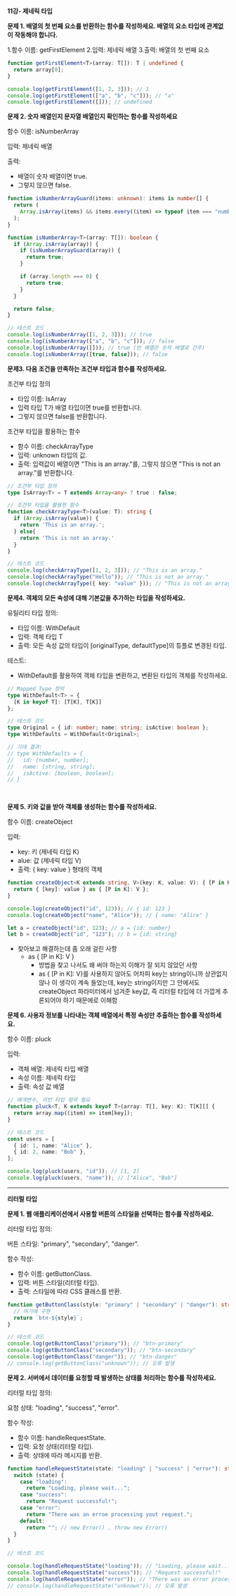 **11강- 제네릭 타입**



**문제 1. 배열의 첫 번째 요소를 반환하는 함수를 작성하세요. 배열의 요소 타입에 관계없이 작동해야 합니다.**

1.함수 이름: getFirstElement
2.입력: 제네릭 배열
3.출력: 배열의 첫 번째 요소



```typescript
function getFirstElement<T>(array: T[]): T | undefined {
  return array[0];
}

console.log(getFirstElement([1, 2, 3])); // 1
console.log(getFirstElement(["a", "b", "c"])); // "a"
console.log(getFirstElement([])); // undefined
```



**문제 2. 숫자 배열인지 문자열 배열인지 확인하는 함수를 작성하세요**

함수 이름: isNumberArray

입력: 제네릭 배열

출력:

- 배열이 숫자 배열이면 true.
- 그렇지 않으면 false.



```typescript
function isNumberArrayGuard(items: unknown): items is number[] {
  return (
    Array.isArray(items) && items.every((item) => typeof item === "number")
  );
}

function isNumberArray<T>(array: T[]): boolean {
  if (Array.isArray(array)) {
    if (isNumberArrayGuard(array)) {
      return true;
    }

    if (array.length === 0) {
      return true;
    }
  }

  return false;
}

// 테스트 코드
console.log(isNumberArray([1, 2, 3])); // true
console.log(isNumberArray(["a", "b", "c"])); // false
console.log(isNumberArray([])); // true (빈 배열은 숫자 배열로 간주)
console.log(isNumberArray([true, false])); // false

```



**문제3. 다음 조건을 만족하는 조건부 타입과 함수를 작성하세요.**

조건부 타입 정의

- 타입 이름: IsArray<T>
- 입력 타입 T가 배열 타입이면 true를 반환합니다.
- 그렇지 않으면 false를 반환합니다.

조건부 타입을 활용하는 함수

- 함수 이름: checkArrayType
- 입력: unknown 타입의 값.
- 출력: 입력값이 배열이면 "This is an array."를, 그렇지 않으면 "This is not an array."를 반환합니다.



```typescript
// 조건부 타입 정의
type IsArray<T> = T extends Array<any> ? true : false;

// 조건부 타입을 활용한 함수
function checkArrayType<T>(value: T): string {
  if (Array.isArray(value)) {
    return 'This is an array.';
  } else{
    return 'This is not an array.'
  }
}

// 테스트 코드
console.log(checkArrayType([1, 2, 3])); // "This is an array."
console.log(checkArrayType("Hello")); // "This is not an array."
console.log(checkArrayType({ key: "value" })); // "This is not an array."
```



**문제4. 객체의 모든 속성에 대해 기본값을 추가하는 타입을 작성하세요.**

유틸리티 타입 정의:

- 타입 이름: WithDefault<T>
- 입력: 객체 타입 T
- 출력: 모든 속성 값의 타입이 [originalType, defaultType]의 튜플로 변경된 타입.

테스트:

- WithDefault<T>를 활용하여 객체 타입을 변환하고, 변환된 타입의 객체를 작성하세요.



```typescript
// Mapped Type 정의
type WithDefault<T> = {
  [K in keyof T]: [T[K], T[K]]
};

// 테스트 코드
type Original = { id: number; name: string; isActive: boolean };
type WithDefaults = WithDefault<Original>;

// 기대 결과:
// type WithDefaults = {
//   id: [number, number];
//   name: [string, string];
//   isActive: [boolean, boolean];
// }

    

```



**문제 5. 키와 값을 받아 객체를 생성하는 함수를 작성하세요.**

함수 이름: createObject

입력:

- key: 키 (제네릭 타입 K)
- alue: 값 (제네릭 타입 V)
- 출력: { key: value } 형태의 객체



```typescript
function createObject<K extends string, V>(key: K, value: V): { [P in K]: V } {
  return { [key]: value } as { [P in K]: V };
}

console.log(createObject("id", 123)); // { id: 123 }
console.log(createObject("name", "Alice")); // { name: "Alice" }

let a = createObject("id", 123); // a = {id: number}
let b = createObject("id", "123"); // b = {id: string}

```



- 찾아보고 해결하는데 좀 오래 걸린 사항
  - as { [P in K]: V } 
    - 방법을 찾고 나서도 왜 써야 하는지 이해가 잘 되지 않았던 사항
    - as { [P in K]: V}를 사용하지 않아도 어차피 key는 string이니까 상관없지 않나 이 생각이 계속 들었는데, key는 string이지만 그 안에서도 createObject 파라미터에서 넘겨준 key값, 즉 리터럴 타입에 더 가깝게 추론되어야 하기 때문에로 이해함



**문제 6. 사용자 정보를 나타내는 객체 배열에서 특정 속성만 추출하는 함수를 작성하세요.**

함수 이름: pluck

입력:

- 객체 배열: 제네릭 타입 배열
- 속성 이름: 제네릭 타입
- 출력: 속성 값 배열



```typescript
// 매개변수, 리턴 타입 정의 필요
function pluck<T, K extends keyof T>(array: T[], key: K): T[K][] {
  return array.map((item) => item[key]);
}

// 테스트 코드
const users = [
  { id: 1, name: "Alice" },
  { id: 2, name: "Bob" },
];

console.log(pluck(users, "id")); // [1, 2]
console.log(pluck(users, "name")); // ["Alice", "Bob"]

```





---

**리터럴 타입**



**문제 1. 웹 애플리케이션에서 사용할 버튼의 스타일을 선택하는 함수를 작성하세요.**

리터럴 타입 정의:

버튼 스타일: "primary", "secondary", "danger".

함수 작성:

- 함수 이름: getButtonClass.
- 입력: 버튼 스타일(리터럴 타입).
- 출력: 스타일에 따라 CSS 클래스를 반환.



```typescript
function getButtonClass(style: "primary" | "secondary" | "danger"): string {
  // 여기에 구현
  return `btn-${style}`;
}

// 테스트 코드
console.log(getButtonClass("primary")); // "btn-primary"
console.log(getButtonClass("secondary")); // "btn-secondary"
console.log(getButtonClass("danger")); // "btn-danger"
// console.log(getButtonClass("unknown")); // 오류 발생

```



**문제 2. 서버에서 데이터를 요청할 때 발생하는 상태를 처리하는 함수를 작성하세요.**

리터럴 타입 정의:

요청 상태: "loading", "success", "error".

함수 작성:

- 함수 이름: handleRequestState.
- 입력: 요청 상태(리터럴 타입).
- 출력: 상태에 따라 메시지를 반환.





```typescript
function handleRequestState(state: "loading" | "success" | "error"): string {
  switch (state) {
    case "loading":
      return "Loading, please wait...";
    case "success":
      return "Request successful!";
    case "error":
      return "There was an erroe processing yout request.";
    default:
      return ""; // new Error() , throw new Error()
  }
}

// 테스트 코드

console.log(handleRequestState("loading")); // "Loading, please wait..."
console.log(handleRequestState("success")); // "Request successful!"
console.log(handleRequestState("error")); // "There was an error processing your request."
// console.log(handleRequestState("unknown")); // 오류 발생

```

